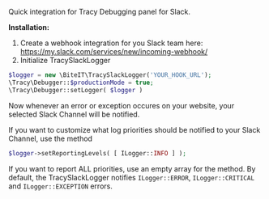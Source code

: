 Quick integration for Tracy Debugging panel for Slack.

**Installation:**
1. Create a webhook integration for you Slack team here: https://my.slack.com/services/new/incoming-webhook/
2. Initialize TracySlackLogger

```php
$logger = new \BiteIT\TracySlackLogger('YOUR_HOOK_URL');
\Tracy\Debugger::$productionMode = true;
\Tracy\Debugger::setLogger( $logger )
```

Now whenever an error or exception occures on your website, your selected Slack Channel will be notified.

If you want to customize what log priorities should be notified to your Slack Channel, use the method
```php
$logger->setReportingLevels( [ ILogger::INFO ] );
```

If you want to report ALL priorities, use an empty array for the method.
By default, the TracySlackLogger notifies `ILogger::ERROR`, `ILogger::CRITICAL` and `ILogger::EXCEPTION` errors. 